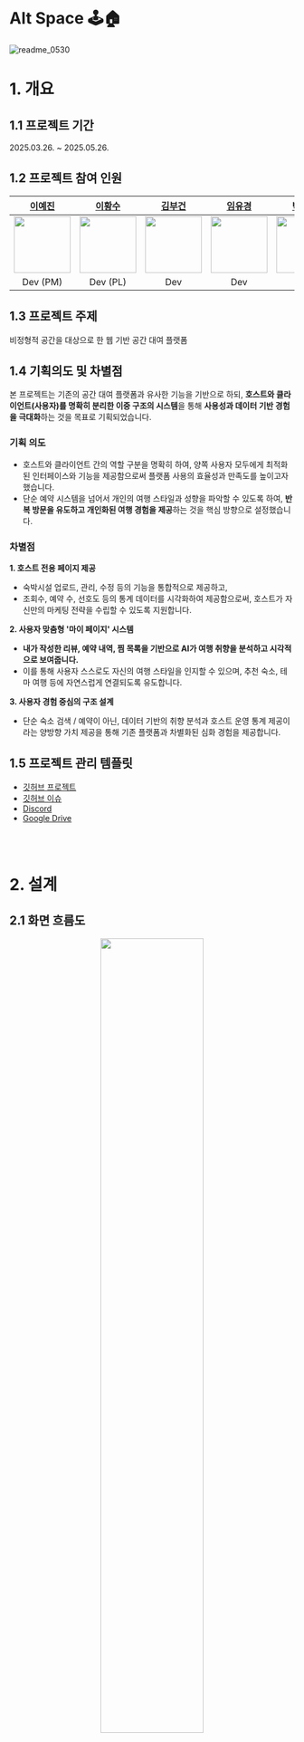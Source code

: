 # Alt Space 🕹🏠
![readme_0530](https://github.com/user-attachments/assets/c8a69501-7861-4aa0-9c67-9ad75c8a6f4a)


# 1. 개요
## 1.1 프로젝트 기간
2025.03.26. ~ 2025.05.26.

## 1.2 프로젝트 참여 인원
|<a href="https://github.com/kungfugay">이예진|<a href="https://github.com/linea89kr">이황수|<a href="https://github.com/kimbugeon">김부건|<a href="https://github.com/imyukyung">임유경|<a href="https://github.com/jwpark-99">박정우|
|:---:|:---:|:---:|:---:|:---:|
|<img src="https://avatars.githubusercontent.com/u/121864128?v=4" width="100">|<img src="https://avatars.githubusercontent.com/u/34230941?v=4" width="100">|<img src="https://avatars.githubusercontent.com/u/55525567?v=4" width="100">|<img src="https://avatars.githubusercontent.com/u/202033529?s=130&v=4" width="100">|<img src="https://avatars.githubusercontent.com/u/192863504?v=4" width="100">|
|Dev (PM)|Dev (PL)|Dev|Dev|Dev|

## 1.3 프로젝트 주제
비정형적 공간을 대상으로 한 웹 기반 공간 대여 플랫폼

## 1.4 기획의도 및 차별점
본 프로젝트는 기존의 공간 대여 플랫폼과 유사한 기능을 기반으로 하되, **호스트와 클라이언트(사용자)를 명확히 분리한 이중 구조의 시스템**을 통해 **사용성과 데이터 기반 경험을 극대화**하는 것을 목표로 기획되었습니다.  

### **기획 의도**  
- 호스트와 클라이언트 간의 역할 구분을 명확히 하여, 양쪽 사용자 모두에게 최적화된 인터페이스와 기능을 제공함으로써 플랫폼 사용의 효율성과 만족도를 높이고자 했습니다.
- 단순 예약 시스템을 넘어서 개인의 여행 스타일과 성향을 파악할 수 있도록 하여, **반복 방문을 유도하고 개인화된 여행 경험을 제공**하는 것을 핵심 방향으로 설정했습니다.
  
### **차별점**  
**1. 호스트 전용 페이지 제공**  
   - 숙박시설 업로드, 관리, 수정 등의 기능을 통합적으로 제공하고,  
   - 조회수, 예약 수, 선호도 등의 통계 데이터를 시각화하여 제공함으로써, 호스트가 자신만의 마케팅 전략을 수립할 수 있도록 지원합니다.

**2. 사용자 맞춤형 '마이 페이지' 시스템**  
   - **내가 작성한 리뷰, 예약 내역, 찜 목록을 기반으로 AI가 여행 취향을 분석하고 시각적으로 보여줍니다.**  
   - 이를 통해 사용자 스스로도 자신의 여행 스타일을 인지할 수 있으며, 추천 숙소, 테마 여행 등에 자연스럽게 연결되도록 유도합니다.

**3. 사용자 경험 중심의 구조 설계**  
   - 단순 숙소 검색 / 예약이 아닌, 데이터 기반의 취향 분석과 호스트 운영 통계 제공이라는 양방향 가치 제공을 통해 기존 플랫폼과 차별화된 심화 경험을 제공합니다.  

## 1.5 프로젝트 관리 템플릿
- [깃허브 프로젝트](https://github.com/orgs/mc-team-two/projects/9)
- [깃허브 이슈](https://github.com/mc-team-two/altspace/issues)
- [Discord](https://discord.gg/BvPUVb4k)
- [Google Drive](https://drive.google.com/drive/folders/13tLna9244HiX4T5478tl90hapI7bvmfs)
  
<br><br>

# 2. 설계
## 2.1 화면 흐름도
<div align="center">
  <img width="60%" src="https://github.com/user-attachments/assets/a40bf190-1302-4796-988d-642b1e3c59dd"/>
  <img width="90%" src="https://github.com/user-attachments/assets/ac02cc95-2208-4af3-9329-1ba09bcb4e8e"/>
</div>
<br><br>

## 2.2 서비스 흐름도
<div align="center">
  <img width="60%" src="https://github.com/user-attachments/assets/9c2b7f28-db66-49d5-9fb0-e1dd4e6ed7b2"/>
</div>
<br><br>

## 2.3 DB 설계 (ERD)
<img width="100%" src="https://github.com/user-attachments/assets/22f70e1f-817f-4bdc-a3ff-9cff406ebe9e"/>
<br><br>

# 3. 구현

## 3.1 개발 환경 및 수행 도구

| 분류       | 기술 스택 |
| ---------- | ---------- |
| **개발 언어** | ![Java](https://img.shields.io/badge/Java-007396?style=flat&logo=oracle&logoColor=white) ![HTML](https://img.shields.io/badge/HTML5-E34F26?style=flat&logo=html5&logoColor=white) ![CSS](https://img.shields.io/badge/CSS3-1572B6?style=flat&logo=css3&logoColor=white) ![JavaScript](https://img.shields.io/badge/JavaScript-F7DF1E?style=flat&logo=javascript&logoColor=black) |
| **프레임워크 & 라이브러리** | ![Spring Boot](https://img.shields.io/badge/Spring%20Boot-6DB33F?style=flat&logo=springboot&logoColor=white) ![MyBatis](https://img.shields.io/badge/MyBatis-BB1A1A?style=flat&logo=MyBatis&logoColor=white) ![JSP](https://img.shields.io/badge/JSP-007396?style=flat&logo=java&logoColor=white) ![Bootstrap](https://img.shields.io/badge/Bootstrap-7952B3?style=flat&logo=bootstrap&logoColor=white) |
| **IDE** | ![IntelliJ IDEA](https://img.shields.io/badge/IntelliJ-000000?style=flat&logo=intellijidea&logoColor=white) |
| **협업 도구** | ![Discord](https://img.shields.io/badge/Discord-5865F2?style=flat&logo=discord&logoColor=white) ![Zoom](https://img.shields.io/badge/Zoom-2D8CFF?style=flat&logo=zoom&logoColor=white) ![Google Drive](https://img.shields.io/badge/Google%20Drive-4285F4?style=flat&logo=googledrive&logoColor=white) |
| **DB** | ![MySQL](https://img.shields.io/badge/MySQL-4479A1?style=flat&logo=mysql&logoColor=white) |
| **API** | ![Gemini AI](https://img.shields.io/badge/Gemini%20AI-FF6F61?style=flat) |
| **서버 배포** | ![NCP](https://img.shields.io/badge/Naver%20Cloud-03C75A?style=flat&logo=naver&logoColor=white) |


## 3.2 팀원별 역할 분장
~~ 주요 업무( 구현한 페이지 및 기능, api 등) ~~

<br><br>

## 3.3 프로젝트 핵심 기능
### 게스트(client) 페이지
~여기에 스크린샷~

### 호스트(admin) 페이지
~여기에 스크린샷~
<br><br>

## 3.4 프로젝트 일반 기능
### 게스트(clinet) 페이지
~여기에 스크린샷~
### 호스트(admin) 페이지
~여기에 스크린샷~
<br><br>

# 4. 트러블슈팅
| name | Issues | Problem Solving | Linked Issue |
|:---:|:---:|:---:|:---:|
| 이예진 | ... | ...|[💬](https://github.com/mc-team-two/altspace/issues/155)|
| 이황수 | ... | ...|...|
| 임유경 | ... | ...|...|
| 김부건 | ... | ...|...|
| 박정우 | ... | ...|...|
